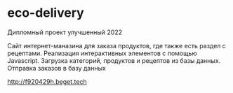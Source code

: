 # eco-delivery
Дипломный проект улучшенный 2022 

Cайт интернет-маназина для заказа продуктов, где также есть раздел с рецептами. Реализация интерактивных элементов с помощью Javascript. Загрузка категорий, продуктов и рецептов из базы данных. Отправка заказов в базу данных

http://f920429h.beget.tech

